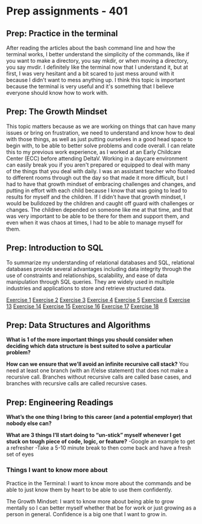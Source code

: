 # Prep assignments - 401

## Prep: Practice in the terminal

After reading the articles about the bash command line and how the terminal works, I better understand the simplicity of the commands, like if you want to make a directory, you say mkdir, or when moving a directory, you say mvdir. I definitely like the terminal now that I understand it, but at first, I was very hesitant and a bit scared to just mess around with it because I didn't want to mess anything up. I think this topic is important because the terminal is very useful and it's something that I believe everyone should know how to work with.

## Prep: The Growth Mindset

This topic matters because as we are working on things that can have many issues or bring on frustration, we need to understand and know how to deal with those things, as well as just putting ourselves in a good head space to begin with, to be able to better solve problems and code overall. I can relate this to my previous work experience, as I worked at an Early Childcare Center (ECC) before attending DeltaV. Working in a daycare environment can easily break you if you aren't prepared or equipped to deal with many of the things that you deal with daily. I was an assistant teacher who floated to different rooms through out the day so that made it more difficult, but I had to have that growth mindset of embracing challenges and changes, and putting in effort with each child because I know that was going to lead to results for myself and the children. If I didn't have that growth mindset, I would be bulldozed by the children and caught off guard with challenges or changes. The children depended on someone like me at that time, and that was very important to be able to be there for them and support them, and even when it was chaos at times, I had to be able to manage myself for them.

## Prep: Introduction to SQL

To summarize my understanding of relational databases and SQL, relational databases provide several advantages including data integrity through the use of constraints and relationships, scalability, and ease of data manipulation through SQL queries. They are widely used in multiple industries and applications to store and retrieve structured data.

[Exercise 1](images/exercise1.png)
[Exercise 2](images/exercise2.png)
[Exercise 3](images/exercise3.png)
[Exercise 4](images/exercise4.png)
[Exercise 5](images/exercise5.png)
[Exercise 6](images/exercise6.png)
[Exercise 13](images/exercise13.png)
[Exercise 14](images/exercise14.png)
[Exercise 15](images/exercise15.png)
[Exercise 16](images/exercise16.png)
[Exercise 17](images/exercise17.png)
[Exercise 18](images/exercise18.png)

## Prep: Data Structures and Algorithms

**What is 1 of the more important things you should consider when deciding which data structure is best suited to solve a particular problem?**

**How can we ensure that we’ll avoid an infinite recursive call stack?**
You need at least one branch (with an if/else statement) that does not make a recursive call. Branches without recursive calls are called base cases, and branches with recursive calls are called recursive cases.

## Prep: Engineering Readings

**What’s the one thing I bring to this career (and a potential employer) that nobody else can?**

**What are 3 things I’ll start doing to “un-stick” myself whenever I get stuck on tough piece of code, logic, or feature?**
-Google an example to get a refresher
-Take a 5-10 minute break to then come back and have a fresh set of eyes

### Things I want to know more about

Practice in the Terminal: I want to know more about the commands and be able to just know them by heart to be able to use them confidently.

The Growth Mindset: I want to know more about being able to grow mentally so I can better myself whether that be for work or just growing as a person in general. Confidence is a big one that I want to grow in.
